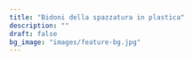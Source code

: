 ```yaml
---
title: "Bidoni della spazzatura in plastica"
description: ""
draft: false
bg_image: "images/feature-bg.jpg"
---
```

